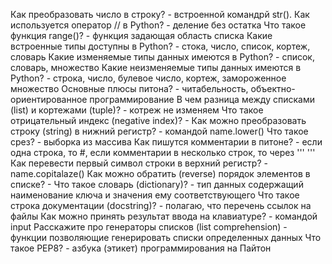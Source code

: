 Как преобразовать число в строку? - встроенной командрй str().
Как используется оператор // в Python? - деление без остатка
Что такое функция range()? - функция задающая область списка
Какие встроенные типы доступны в Python? - стока, число, список, кортеж, словарь
Какие изменяемые типы данных имеются в Python? -  список, словарь, множество
Какие неизменяемые типы данных имеются в Python? - строка, число, булевое число, кортеж, замороженное множество
Основные плюсы питона? - читабельность, объектно-ориентированное программирование
В чем разница между списками (list) и кортежами (tuple)? - котреж не изменяем
Что такое отрицательный индекс (negative index)? - 
Как можно преобразовать строку (string) в нижний регистр? - командой name.lower()
Что такое срез? - выборка из массива
Как пишутся комментарии в питоне? - если одна строка, то #, если комментарии в несколько строк, то через '''    '''
Как перевести первый символ строки в верхний регистр? - name.copitalaze()
Как можно обратить (reverse) порядок элементов в списке? - 
Что такое словарь (dictionary)? - тип данных содержащий наименование ключа и значения ему соответствующего
Что такое строка документации (docstring)? - полагаю, что перечень ссылок на файлы
Как можно принять результат ввода на клавиатуре? - командой input
Расскажите про генераторы списков (list comprehension) - функции позволяющие генерировать списки определенных данных
Что такое РЕР8? - азбука (этикет) программирования на Пайтон
